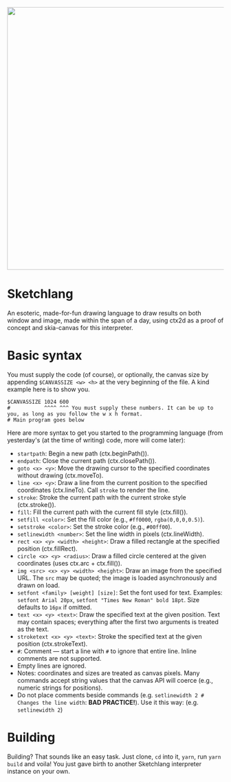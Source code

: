 <div align="center">
  <img width="3486" height="610" alt="image" src="https://github.com/user-attachments/assets/b027af44-663f-4fa8-83af-77b9069adbe2" />
</div>

# Sketchlang
An esoteric, made-for-fun drawing language to draw results on both window and image, made within the span of a day, using ctx2d as a proof of concept and skia-canvas for this interpreter.

# Basic syntax
You must supply the code (of course), or optionally, the canvas size by appending `$CANVASSIZE <w> <h>` at the very beginning of the file. A kind example here is to show you.
```sketchlang
$CANVASSIZE 1024 600
#           ^^^^ ^^^ You must supply these numbers. It can be up to you, as long as you follow the w x h format.
# Main program goes below
```
Here are more syntax to get you started to the programming language (from yesterday's (at the time of writing) code, more will come later):
<ul class="help-list">
                <li><code>startpath</code>: Begin a new path (ctx.beginPath()).</li>
                <li><code>endpath</code>: Close the current path (ctx.closePath()).</li>
                <li><code>goto &lt;x&gt; &lt;y&gt;</code>: Move the drawing cursor to the specified coordinates without drawing (ctx.moveTo).</li>
                <li><code>line &lt;x&gt; &lt;y&gt;</code>: Draw a line from the current position to the specified coordinates (ctx.lineTo). Call <code>stroke</code> to render the line.</li>
                <li><code>stroke</code>: Stroke the current path with the current stroke style (ctx.stroke()).</li>
                <li><code>fill</code>: Fill the current path with the current fill style (ctx.fill()).</li>
                <li><code>setfill &lt;color&gt;</code>: Set the fill color (e.g., <code>#ff0000</code>, <code>rgba(0,0,0,0.5)</code>).</li>
                <li><code>setstroke &lt;color&gt;</code>: Set the stroke color (e.g., <code>#00ff00</code>).</li>
                <li><code>setlinewidth &lt;number&gt;</code>: Set the line width in pixels (ctx.lineWidth).</li>
                <li><code>rect &lt;x&gt; &lt;y&gt; &lt;width&gt; &lt;height&gt;</code>: Draw a filled rectangle at the specified position (ctx.fillRect).</li>
                <li><code>circle &lt;x&gt; &lt;y&gt; &lt;radius&gt;</code>: Draw a filled circle centered at the given coordinates (uses ctx.arc + ctx.fill()).</li>
                <li><code>img &lt;src&gt; &lt;x&gt; &lt;y&gt; &lt;width&gt; &lt;height&gt;</code>: Draw an image from the specified URL. The <code>src</code> may be quoted; the image is loaded asynchronously and drawn on load.</li>
                <li><code>setfont &lt;family&gt; [weight] [size]</code>: Set the font used for text. Examples: <code>setfont Arial 20px</code>, <code>setfont "Times New Roman" bold 18pt</code>. Size defaults to <code>16px</code> if omitted.</li>
                <li><code>text &lt;x&gt; &lt;y&gt; &lt;text&gt;</code>: Draw the specified text at the given position. Text may contain spaces; everything after the first two arguments is treated as the text.</li>
                <li><code>stroketext &lt;x&gt; &lt;y&gt; &lt;text&gt;</code>: Stroke the specified text at the given position (ctx.strokeText).</li>
                <li><code>#</code>: Comment — start a line with <code>#</code> to ignore that entire line. Inline comments are not supported.</li>
                <li>Empty lines are ignored.</li>
                <li>Notes: coordinates and sizes are treated as canvas pixels. Many commands accept string values that the canvas API will coerce (e.g., numeric strings for positions).</li>
                <li>Do not place comments beside commands (e.g. <code>setlinewidth 2 # Changes the line width</code>: <b>BAD PRACTICE!</b>). Use it this way: (e.g. <code>setlinewidth 2</code>)</li>
            </ul>

# Building
Building? That sounds like an easy task. Just clone, `cd` into it, `yarn`, run `yarn build` and voila! You just gave birth to another Sketchlang interpreter instance on your own.
